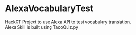 # AlexaVocabularyTest
HackGT Project to use Alexa API to test vocabulary translation.
<br>
Alexa Skill is built using TacoQuiz.py
